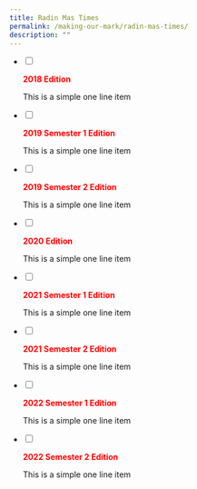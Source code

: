 ```yaml
---
title: Radin Mas Times
permalink: /making-our-mark/radin-mas-times/
description: ""
---
```

<ul class="jekyllcodex_accordion">
<li><input id="accordion1" type="checkbox" /> <label for="accordion1"><p><strong><span style="color: #ff0000;">2018 Edition</strong></span></p></label>
<div>
<p>This is a simple one line item</p>
</div>
</li>
<li><input id="accordion2" type="checkbox" /> <label for="accordion2"><p><strong><span style="color: #ff0000;">2019 Semester 1 Edition</strong></span></p></label>
<div>
<p>This is a simple one line item</p>
</div>
</li>
<li><input id="accordion3" type="checkbox" /> <label for="accordion3"><p><strong><span style="color: #ff0000;">2019 Semester 2 Edition</strong></span></p></label>
<div>
<p>This is a simple one line item</p>
</div>
</li>
<li><input id="accordion4" type="checkbox" /> <label for="accordion4"><p><strong><span style="color: #ff0000;">2020 Edition</strong></span></p></label>
<div>
<p>This is a simple one line item</p>
</div>
</li>
<li><input id="accordion5" type="checkbox" /> <label for="accordion5"><p><strong><span style="color: #ff0000;">2021 Semester 1 Edition</strong></span></p></label>
<div>
<p>This is a simple one line item</p>
</div>
</li>
<li><input id="accordion6" type="checkbox" /> <label for="accordion6"><p><strong><span style="color: #ff0000;">2021 Semester 2 Edition</strong></span></p></label>
<div>
<p>This is a simple one line item</p>
</div>
</li>
<li><input id="accordion7" type="checkbox" /> <label for="accordion7"><p><strong><span style="color: #ff0000;">2022 Semester 1 Edition</strong></span></p></label>
<div>
<p>This is a simple one line item</p>
</div>
</li>
<li><input id="accordion8" type="checkbox" /> <label for="accordion8"><p><strong><span style="color: #ff0000;">2022 Semester 2 Edition</strong></span></p></label>
<div>
<p>This is a simple one line item</p>
</div>
</li>
</ul>